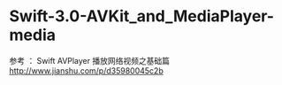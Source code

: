 # Swift-3.0-AVKit_and_MediaPlayer-media

参考 ： Swift AVPlayer 播放网络视频之基础篇 http://www.jianshu.com/p/d35980045c2b 
